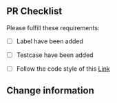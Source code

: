 ## PR Checklist
Please fulfill these requirements:

- [ ] Label have been added
- [ ] Testcase have been added
- [ ] Follow the code style of this [Link](https://github.com/eleme/element-angular/blob/master/.github/CONTRIBUTING.en-US.md)


## Change information


